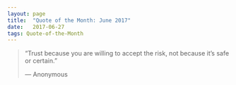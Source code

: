 ```yaml
---
layout:	page
title:	"Quote of the Month: June 2017"
date:	2017-06-27
tags: Quote-of-the-Month
---
```


> “Trust because you are willing to accept the risk, not because it’s safe or certain.”
> 
> — Anonymous  